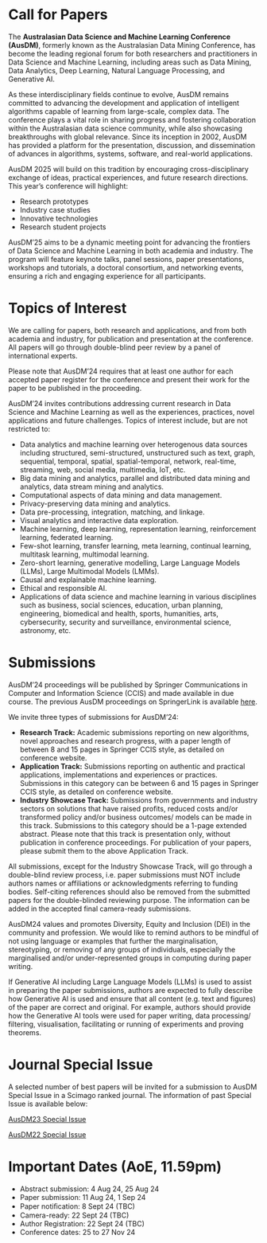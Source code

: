 # Call for Papers

The **Australasian Data Science and Machine Learning Conference (AusDM)**, formerly known as the Australasian Data Mining Conference, has become the leading regional forum for both researchers and practitioners in Data Science and Machine Learning, including areas such as Data Mining, Data Analytics, Deep Learning, Natural Language Processing, and Generative AI. 

As these interdisciplinary fields continue to evolve, AusDM remains committed to advancing the development and application of intelligent algorithms capable of learning from large-scale, complex data. The conference plays a vital role in sharing progress and fostering collaboration within the Australasian data science community, while also showcasing breakthroughs with global relevance. Since its inception in 2002, AusDM has provided a platform for the presentation, discussion, and dissemination of advances in algorithms, systems, software, and real-world applications. 

AusDM 2025 will build on this tradition by encouraging cross-disciplinary exchange of ideas, practical experiences, and future research directions. This year’s conference will highlight: 
- Research prototypes 
- Industry case studies 
- Innovative technologies 
- Research student projects 

AusDM’25 aims to be a dynamic meeting point for advancing the frontiers of Data Science and Machine Learning in both academia and industry. The program will feature keynote talks, panel sessions, paper presentations, workshops and tutorials, a doctoral consortium, and networking events, ensuring a rich and engaging experience for all participants. 


# Topics of Interest

We are calling for papers, both research and applications, and from both academia and industry, for publication and presentation at the conference. All papers will go through double-blind peer review by a panel of international experts.

Please note that AusDM’24 requires that at least one author for each accepted paper register for the conference and present their work for the paper to be published in the proceeding.

AusDM’24 invites contributions addressing current research in Data Science and Machine Learning as well as the experiences, practices, novel applications and future challenges. Topics of interest include, but are not restricted to:

- Data analytics and machine learning over heterogenous data sources including structured, semi-structured, unstructured such as text, graph, sequential, temporal, spatial, spatial-temporal, network, real-time, streaming, web, social media, multimedia, IoT, etc. 
- Big data mining and analytics, parallel and distributed data mining and analytics, data stream mining and analytics. 
- Computational aspects of data mining and data management. 
- Privacy-preserving data mining and analytics. 
- Data pre-processing, integration, matching, and linkage. 
- Visual analytics and interactive data exploration. 
- Machine learning, deep learning, representation learning, reinforcement learning, federated learning. 
- Few-shot learning, transfer learning, meta learning, continual learning, multitask learning, multimodal learning. 
- Zero-short learning, generative modelling, Large Language Models (LLMs), Large Multimodal Models (LMMs). 
- Causal and explainable machine learning. 
- Ethical and responsible AI. 
- Applications of data science and machine learning in various disciplines such as business, social sciences, education, urban planning, engineering, biomedical and health, sports, humanities, arts, cybersecurity, security and surveillance, environmental science, astronomy, etc. 

# Submissions


AusDM’24 proceedings will be published by Springer Communications in Computer and Information Science (CCIS) and made available in due course. The previous AusDM proceedings on SpringerLink is available [here](https://link.springer.com/conference/ausdm).

We invite three types of submissions for AusDM’24:

- **Research Track:** Academic submissions reporting on new algorithms, novel approaches and research progress, with a paper length of between 8 and 15 pages in Springer CCIS style, as detailed on conference website.
- **Application Track:** Submissions reporting on authentic and practical applications, implementations and experiences or practices. Submissions in this category can be between 6 and 15 pages in Springer CCIS style, as detailed on conference website.
- **Industry Showcase Track:** Submissions from governments and industry sectors on solutions that have raised profits, reduced costs and/or transformed policy and/or business outcomes/ models can be made in this track. Submissions to this category should be a 1-page extended abstract. Please note that this track is presentation only, without publication in conference proceedings. For publication of your papers, please submit them to the above Application Track.

All submissions, except for the Industry Showcase Track, will go through a double-blind review process, i.e. paper submissions must NOT include authors names or affiliations or acknowledgments referring to funding bodies. Self-citing references should also be removed from the submitted papers for the double-blinded reviewing purpose. The information can be added in the accepted final camera-ready submissions.

AusDM24 values and promotes Diversity, Equity and Inclusion (DEI) in the community and profession. We would like to remind authors to be mindful of not using language or examples that further the marginalisation, stereotyping, or removing of any groups of individuals, especially the marginalised and/or under-represented groups in computing during paper writing.

If Generative AI including Large Language Models (LLMs) is used to assist in preparing the paper submissions, authors are expected to fully describe how Generative AI is used and ensure that all content (e.g. text and figures) of the paper are correct and original. For example, authors should provide how the Generative AI tools were used for paper writing, data processing/ filtering, visualisation, facilitating or running of experiments and proving theorems.

# Journal Special Issue

A selected number of best papers will be invited for a submission to AusDM Special Issue in a Scimago ranked journal. The information of past Special Issue is available below: 

[AusDM23 Special Issue](https://link.springer.com/collections/feciibbfdd)

[AusDM22 Special Issue](https://link.springer.com/article/10.1007/s41019-024-00247-w) 



# Important Dates (AoE, 11.59pm)

- Abstract submission: 4 Aug 24, 25 Aug 24
- Paper submission: 11 Aug 24, 1 Sep 24
- Paper notiﬁcation: 8 Sept 24 (TBC)
- Camera-ready: 22 Sept 24 (TBC)
- Author Registration: 22 Sept 24 (TBC)
- Conference dates: 25 to 27 Nov 24